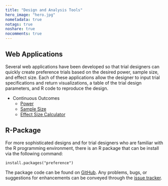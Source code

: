 ```yaml
---
title: "Design and Analysis Tools"
hero_image: "hero.jpg"
nometadata: true
notags: true
noshare: true
nocomments: true
---
```


## Web Applications

Several web applications have been developed so that trial designers
can quickly create preference trials based on the desired power, sample size,
and effect size. Each of these applications allow the designer to input 
trial specifications and return visualizations, a table of the trial
design parameters, and R code to reproduce the design.

- Continuous Outcomes
    - [Power](https://kaneplusplus.shinyapps.io/power-determination/)
    - [Sample Size](https://kaneplusplus.shinyapps.io/sample-size/)
    - [Effect Size Calculator](https://kaneplusplus.shinyapps.io/effect-size/)


## R-Package

For more sophisticated designs and for trial designers who are familiar with
the R programming environment, there is an R package that can be install
via the following command:

```{r}
install.packages("preference")
```

The package code can be found on 
[GitHub](https://github.com/kaneplusplus/preference). Any problems, bugs, or
suggestions for enhancements can be conveyed through the 
[issue tracker](https://github.com/kaneplusplus/preference/issues).
